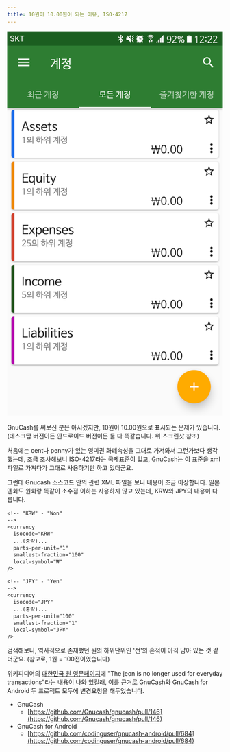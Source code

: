 ```yaml
---
title: 10원이 10.00원이 되는 이유, ISO-4217
---
```


![](/img/trailing_zeros.png)

GnuCash를 써보신 분은 아시겠지만, 10원이 10.00원으로 표시되는 문제가 있습니다. (데스크탑 버전이든 안드로이드 버전이든 둘 다 똑같습니다. 위 스크린샷 참조)

처음에는 cent나 penny가 있는 영미권 화폐속성을 그대로 가져와서 그런가보다 생각했는데, 조금 조사해보니 [ISO-4217](https://en.wikipedia.org/wiki/ISO_4217)라는 국제표준이 있고, GnuCash는 이 표준을 xml파일로 가져다가 그대로 사용하기만 하고 있더군요.

그런데 Gnucash 소스코드 안의 관련 XML 파일을 보니 내용이 조금 이상합니다. 일본 엔화도 원화랑 똑같이 소수점 이하는 사용하지 않고 있는데, KRW와 JPY의 내용이 다릅니다.

~~~
<!-- "KRW" - "Won"
-->
<currency
  isocode="KRW"
  ...(중략)...
  parts-per-unit="1"
  smallest-fraction="100"
  local-symbol="₩"
/>
~~~

~~~
<!-- "JPY" - "Yen"
-->
<currency
  isocode="JPY"
  ...(중략)...
  parts-per-unit="100"
  smallest-fraction="1"
  local-symbol="JP¥"
/>
~~~

검색해보니, 역사적으로 존재했던 원의 하위단위인 '전'의 흔적이 아직 남아 있는 것 같더군요. (참고로, 1원 = 100전이었습니다)

위키피디어의 [대한민국 원 영문페이지](https://en.wikipedia.org/wiki/South_Korean_won)에 "The jeon is no longer used for everyday transactions"라는 내용이 나와 있길래, 이를 근거로 GnuCash와 GnuCash for Android 두 프로젝트 모두에 변경요청을 해두었습니다.

- GnuCash
    - [https://github.com/Gnucash/gnucash/pull/146](https://github.com/Gnucash/gnucash/pull/146)
- GnuCash for Android
    - [https://github.com/codinguser/gnucash-android/pull/684](https://github.com/codinguser/gnucash-android/pull/684)

